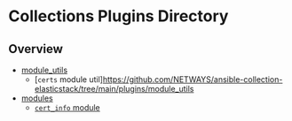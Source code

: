 # Collections Plugins Directory

## Overview
- [module_utils](https://github.com/NETWAYS/ansible-collection-elasticstack/tree/main/plugins/module_utils)
  - [`certs` module util]https://github.com/NETWAYS/ansible-collection-elasticstack/tree/main/plugins/module_utils
- [modules](https://github.com/NETWAYS/ansible-collection-elasticstack/tree/main/plugins/modules)
  - [`cert_info` module](https://github.com/NETWAYS/ansible-collection-elasticstack/tree/main/plugins/modules)
  